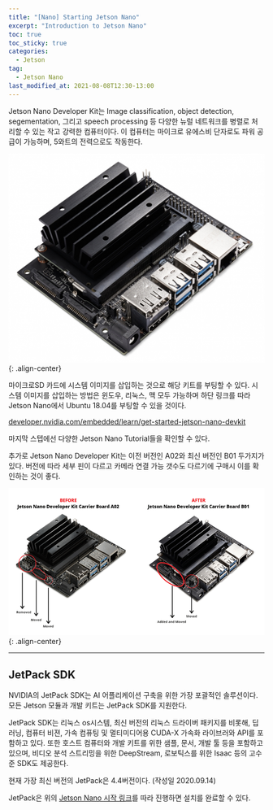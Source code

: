 ```yaml
---
title: "[Nano] Starting Jetson Nano"
excerpt: "Introduction to Jetson Nano"
toc: true
toc_sticky: true
categories:
  - Jetson
tag:
  - Jetson Nano
last_modified_at: 2021-08-08T12:30-13:00
---
```


Jetson Nano Developer Kit는 Image classification, object detection, segementation, 그리고 speech processing 등 다양한 뉴럴 네트워크를 병렬로 처리할 수 있는 작고 강력한 컴퓨터이다. 이 컴퓨터는 마이크로 유에스비 단자로도 파워 공급이 가능하며, 5와트의 전력으로도 작동한다.

![starting-jetson-nano1](/assets/images/starting-jetson-nano/starting-jetson-nano1.jpg){: .align-center}

마이크로SD 카드에 시스템 이미지를 삽입하는 것으로 해당 키트를 부팅할 수 있다. 시스템 이미지를 삽입하는 방법은 윈도우, 리눅스, 맥 모두 가능하며 하단 링크를 따라 Jetson Nano에서 Ubuntu 18.04를 부팅할 수 있을 것이다.

[developer.nvidia.com/embedded/learn/get-started-jetson-nano-devkit](https://developer.nvidia.com/embedded/learn/get-started-jetson-nano-devkit)

마지막 스텝에선 다양한 Jetson Nano Tutorial들을 확인할 수 있다.

추가로 Jetson Nano Developer Kit는 이전 버전인 A02와 최신 버전인 B01 두가지가 있다. 버전에 따라 세부 핀이 다르고 카메라 연결 가능 갯수도 다르기에 구매시 이를 확인하는 것이 좋다.

![starting-jetson-nano2](/assets/images/starting-jetson-nano/starting-jetson-nano2.png){: .align-center}

---

## JetPack SDK

NVIDIA의 JetPack SDK는 AI 어플리케이션 구축을 위한 가장 포괄적인 솔루션이다. 모든 Jetson 모듈과 개발 키트는 JetPack SDK를 지원한다.

JetPack SDK는 리눅스 os시스템, 최신 버전의 리눅스 드라이버 패키지를 비롯해, 딥러닝, 컴퓨터 비젼, 가속 컴퓨팅 및 멀티미디어용 CUDA-X 가속화 라이브러와 API를 포함하고 있다. 또한 호스트 컴퓨터와 개발 키트를 위한 샘플, 문서, 개발 툴 등을 포함하고 있으며, 비디오 분석 스트리밍을 위한 DeepStream, 로보틱스를 위한 Isaac 등의 고수준 SDK도 제공한다.

현재 가장 최신 버전의 JetPack은 4.4버전이다. (작성일 2020.09.14)

JetPack은 위의 [Jetson Nano 시작 링크](http://developer.nvidia.com/embedded/learn/get-started-jetson-nano-devkit)를 따라 진행하면 설치를 완료할 수 있다.
